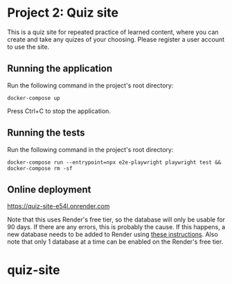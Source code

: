 # Project 2: Quiz site

This is a quiz site for repeated practice of learned content, where you can create and take any quizes of your choosing. Please register a user account to use the site.

## Running the application
Run the following command in the project's root directory:
```
docker-compose up
```
Press Ctrl+C to stop the application.

## Running the tests
Run the following command in the project's root directory:
```
docker-compose run --entrypoint=npx e2e-playwright playwright test && docker-compose rm -sf
```

## Online deployment
https://quiz-site-e54l.onrender.com

Note that this uses Render's free tier, so the database will only be usable for 90 days. If there are any errors, this is probably the cause. If this happens, a new database needs to be added to Render using [these instructions](https://fitech101.aalto.fi/web-software-development/15-deployment-iii/1-deployment-and-databases-using-render/). Also note that only 1 database at a time can be enabled on the Render's free tier.
# quiz-site
